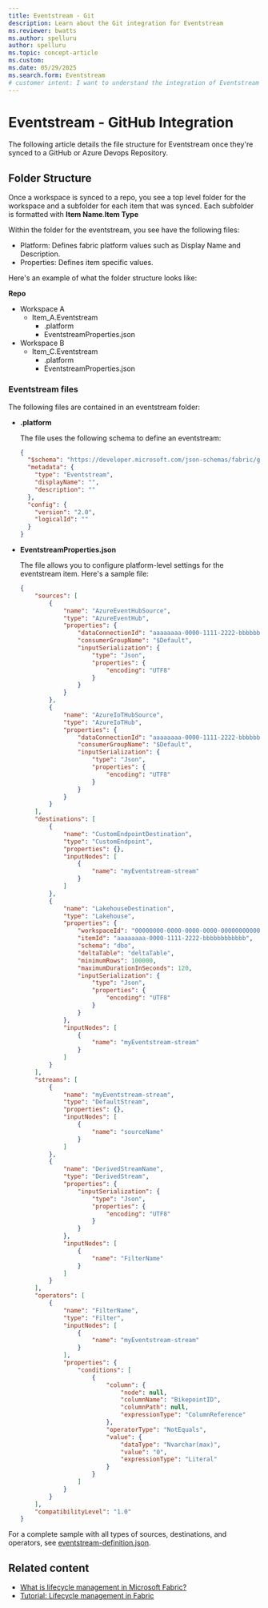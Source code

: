 ```yaml
---
title: Eventstream - Git
description: Learn about the Git integration for Eventstream
ms.reviewer: bwatts
ms.author: spelluru
author: spelluru
ms.topic: concept-article
ms.custom:
ms.date: 05/29/2025
ms.search.form: Eventstream
# customer intent: I want to understand the integration of Eventstream with Microsoft Fabric's deployment pipelines and git, and how to configure and manage them in the ALM system.
---
```


# Eventstream - GitHub Integration

The following article details the file structure for Eventstream once they're synced to a GitHub or Azure Devops Repository.

## Folder Structure
Once a workspace is synced to a repo, you see a top level folder for the workspace and a subfolder for each item that was synced. Each subfolder is formatted with **Item Name**.**Item Type**

Within the folder for the eventstream, you see have the following files:
- Platform: Defines fabric platform values such as Display Name and Description.
- Properties: Defines item specific values.

Here's an example of what the folder structure looks like:

**Repo**
* Workspace A
  * Item_A.Eventstream
    * .platform
    * EventstreamProperties.json
* Workspace B
  * Item_C.Eventstream
    * .platform
    * EventstreamProperties.json

### Eventstream files

The following files are contained in an eventstream folder:

- **.platform**

    The file uses the following schema to define an eventstream:

    ```json
    {
      "$schema": "https://developer.microsoft.com/json-schemas/fabric/gitIntegration/platformProperties/2.0.0/schema.json",
      "metadata": {
        "type": "Eventstream",
        "displayName": "",
        "description": ""
      },
      "config": {
        "version": "2.0",
        "logicalId": ""
      }
    }
    ```

- **EventstreamProperties.json**

    The file allows you to configure platform-level settings for the eventstream item. Here's a sample file: 

    ```json
    {
        "sources": [
            {
                "name": "AzureEventHubSource",
                "type": "AzureEventHub",
                "properties": {
                    "dataConnectionId": "aaaaaaaa-0000-1111-2222-bbbbbbbbbbbb",
                    "consumerGroupName": "$Default",
                    "inputSerialization": {
                        "type": "Json",
                        "properties": {
                            "encoding": "UTF8"
                        }
                    }
                }
            },
            {
                "name": "AzureIoTHubSource",
                "type": "AzureIoTHub",
                "properties": {
                    "dataConnectionId": "aaaaaaaa-0000-1111-2222-bbbbbbbbbbbb",
                    "consumerGroupName": "$Default",
                    "inputSerialization": {
                        "type": "Json",
                        "properties": {
                            "encoding": "UTF8"
                        }
                    }
                }
            }
        ],
        "destinations": [
            {
                "name": "CustomEndpointDestination",
                "type": "CustomEndpoint",
                "properties": {},
                "inputNodes": [
                    {
                        "name": "myEventstream-stream"
                    }
                ]
            },
            {
                "name": "LakehouseDestination",
                "type": "Lakehouse",
                "properties": {
                    "workspaceId": "00000000-0000-0000-0000-000000000000",
                    "itemId": "aaaaaaaa-0000-1111-2222-bbbbbbbbbbbb",
                    "schema": "dbo",
                    "deltaTable": "deltaTable",
                    "minimumRows": 100000,
                    "maximumDurationInSeconds": 120,
                    "inputSerialization": {
                        "type": "Json",
                        "properties": {
                            "encoding": "UTF8"
                        }
                    }
                },
                "inputNodes": [
                    {
                        "name": "myEventstream-stream"
                    }
                ]
            }
        ],
        "streams": [
            {
                "name": "myEventstream-stream",
                "type": "DefaultStream",
                "properties": {},
                "inputNodes": [
                    {
                        "name": "sourceName"
                    }
                ]
            },
            {
                "name": "DerivedStreamName",
                "type": "DerivedStream",
                "properties": {
                    "inputSerialization": {
                        "type": "Json",
                        "properties": {
                            "encoding": "UTF8"
                        }
                    }
                },
                "inputNodes": [
                    {
                        "name": "FilterName"
                    }
                ]
            }
        ],
        "operators": [
            {
                "name": "FilterName",
                "type": "Filter",
                "inputNodes": [
                    {
                        "name": "myEventstream-stream"
                    }
                ],
                "properties": {
                    "conditions": [
                        {
                            "column": {
                                "node": null,
                                "columnName": "BikepointID",
                                "columnPath": null,
                                "expressionType": "ColumnReference"
                            },
                            "operatorType": "NotEquals",
                            "value": {
                                "dataType": "Nvarchar(max)",
                                "value": "0",
                                "expressionType": "Literal"
                            }
                        }
                    ]
                }
            }
        ],
        "compatibilityLevel": "1.0"
    }    
    ```

For a complete sample with all types of sources, destinations, and operators, see [eventstream-definition.json](https://github.com/microsoft/fabric-event-streams/blob/main/API%20Templates/eventstream-definition.json).    

## Related content

- [What is lifecycle management in Microsoft Fabric?](../cicd/cicd-overview.md)
- [Tutorial: Lifecycle management in Fabric](../cicd/cicd-tutorial.md)